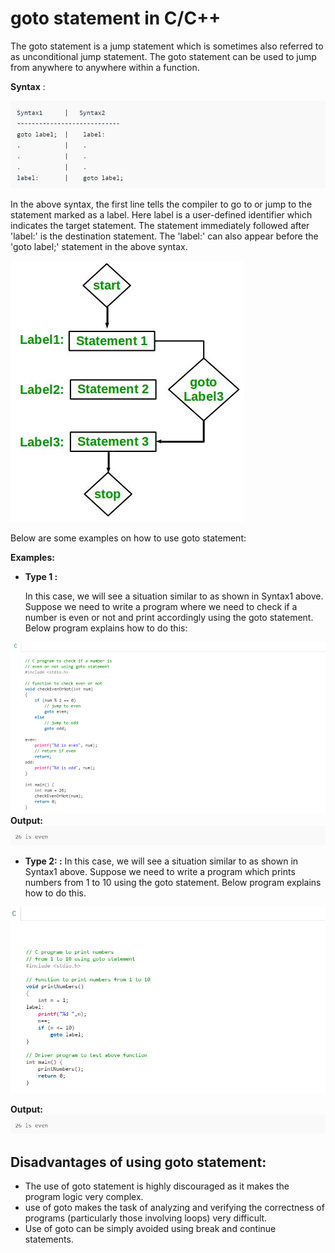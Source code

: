# goto statement in C/C++

The goto statement is a jump statement which is sometimes also referred to as unconditional jump statement. The goto statement can be used to jump from anywhere to anywhere within a function.

**Syntax** :

![](assets/goto_syntax.png)

In the above syntax, the first line tells the compiler to go to or jump to the statement marked as a label. Here label is a user-defined identifier which indicates the target statement. The statement immediately followed after 'label:' is the destination statement. The 'label:' can also appear before the 'goto label;' statement in the above syntax.

![](assets/flowchart_goto_statement.png)

Below are some examples on how to use goto statement:

**Examples:**

* **Type 1 :**

  In this case, we will see a situation similar to as shown in Syntax1 above. Suppose we need to write a program where we need to check if a number is even or not and print accordingly using the goto statement. Below program explains how to do this:

![](assets/goto_example1.png) 
**Output:** 
![](assets/goto_out1.png)

* **Type 2: :**
In this case, we will see a situation similar to as shown in Syntax1 above. Suppose we need to write a program which prints numbers from 1 to 10 using the goto statement. Below program explains how to do this.

![](assets/goto_example2.png)

**Output:** 
![](assets/goto_out1.png)

## **Disadvantages of using goto statement:**

* The use of goto statement is highly discouraged as it makes the program logic very complex.
* use of goto makes the task of analyzing and verifying the correctness of programs \(particularly those involving loops\) very difficult.
* Use of goto can be simply avoided using break and continue statements.

